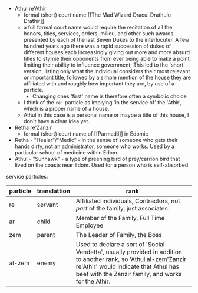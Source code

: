 - Athul re'Athir
	- formal (short) court name [[The Mad Wizard Dracul Drathulu Drathir]]
	- a full formal court name would require the recitation of all the honors, titles, services, orders, milieu, and other such awards presented by each of the last Seven Dukes to the interlocuter. A few hundred years ago there was a rapid succession of dukes of different houses each increasingly giving out more and more absurd titles to stymie their opponents from ever being able to make a point, limiting their ability to influence government; This led to the 'short' version, listing only what the individual considers their most relevant or important title, followed by a simple mention of the house they are affiliated with and roughly how important they are, by use of a particle.
		- Changing ones 'first' name is therefore often a symbolic choice
	- I think of the `re'` particle as implying 'in the service of' the 'Athir', which is a proper name of a house.
	- Athul in this case is a personal name or maybe a title of this house, I don't have a clear idea yet.
- Retha re'Zanzir
	- formal (short) court name of [[Parmadil]] in Edomic
- Retha - "Healer"/"Medic" - in the sense of someone who gets their hands dirty, not an administrator, someone who works. Used by a particular school of medicine within Edom.
- Athul - "Sunhawk" - a type of preening bird of prey/carrion bird that lived on the coasts near Edom. Used for a person who is self-absorbed


service particles:

| particle | translattion | rank                                                                                                                                                                                                             |
| -------- | ------------ | ---------------------------------------------------------------------------------------------------------------------------------------------------------------------------------------------------------------- |
| re       | servant      | Affiliated individuals, Contractors, not _part_ of the family, just associates.                                                                                                                                  |
| ar       | child        | Member of the Family, Full Time Employee                                                                                                                                                                         |
| zem      | parent       | The Leader of Family, the Boss                                                                                                                                                                                   |
| al-zem   | enemy        | Used to declare a sort of 'Social Vendetta', usually provided in addition to another rank, so 'Athul al-zem'Zanzir re'Athir' would indicate that Athul has beef with the Zanzir family, and works for the Athir. |
